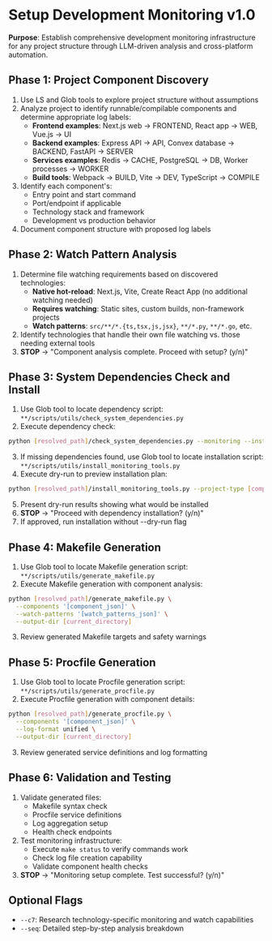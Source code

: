 # Setup Development Monitoring v1.0

**Purpose**: Establish comprehensive development monitoring infrastructure for any project structure through LLM-driven analysis and cross-platform automation.

## Phase 1: Project Component Discovery
1. Use LS and Glob tools to explore project structure without assumptions
2. Analyze project to identify runnable/compilable components and determine appropriate log labels:
   - **Frontend examples**: Next.js web → FRONTEND, React app → WEB, Vue.js → UI
   - **Backend examples**: Express API → API, Convex database → BACKEND, FastAPI → SERVER
   - **Services examples**: Redis → CACHE, PostgreSQL → DB, Worker processes → WORKER
   - **Build tools**: Webpack → BUILD, Vite → DEV, TypeScript → COMPILE
3. Identify each component's:
   - Entry point and start command
   - Port/endpoint if applicable
   - Technology stack and framework
   - Development vs production behavior
4. Document component structure with proposed log labels

## Phase 2: Watch Pattern Analysis
1. Determine file watching requirements based on discovered technologies:
   - **Native hot-reload**: Next.js, Vite, Create React App (no additional watching needed)
   - **Requires watching**: Static sites, custom builds, non-framework projects
   - **Watch patterns**: `src/**/*.{ts,tsx,js,jsx}`, `**/*.py`, `**/*.go`, etc.
2. Identify technologies that handle their own file watching vs. those needing external tools
3. **STOP** → "Component analysis complete. Proceed with setup? (y/n)"

## Phase 3: System Dependencies Check and Install
1. Use Glob tool to locate dependency script: `**/scripts/utils/check_system_dependencies.py`
2. Execute dependency check:
```bash
python [resolved_path]/check_system_dependencies.py --monitoring --install-commands
```
3. If missing dependencies found, use Glob tool to locate installation script: `**/scripts/utils/install_monitoring_tools.py`
4. Execute dry-run to preview installation plan:
```bash
python [resolved_path]/install_monitoring_tools.py --project-type [component_types] --dry-run
```
5. Present dry-run results showing what would be installed
6. **STOP** → "Proceed with dependency installation? (y/n)"
7. If approved, run installation without --dry-run flag

## Phase 4: Makefile Generation
1. Use Glob tool to locate Makefile generation script: `**/scripts/utils/generate_makefile.py`
2. Execute Makefile generation with component analysis:
```bash
python [resolved_path]/generate_makefile.py \
  --components '[component_json]' \
  --watch-patterns '[watch_patterns_json]' \
  --output-dir [current_directory]
```
3. Review generated Makefile targets and safety warnings

## Phase 5: Procfile Generation  
1. Use Glob tool to locate Procfile generation script: `**/scripts/utils/generate_procfile.py`
2. Execute Procfile generation with component details:
```bash
python [resolved_path]/generate_procfile.py \
  --components '[component_json]' \
  --log-format unified \
  --output-dir [current_directory]
```
3. Review generated service definitions and log formatting

## Phase 6: Validation and Testing
1. Validate generated files:
   - Makefile syntax check
   - Procfile service definitions
   - Log aggregation setup
   - Health check endpoints
2. Test monitoring infrastructure:
   - Execute `make status` to verify commands work
   - Check log file creation capability
   - Validate component health checks
3. **STOP** → "Monitoring setup complete. Test successful? (y/n)"

## Optional Flags
- `--c7`: Research technology-specific monitoring and watch capabilities
- `--seq`: Detailed step-by-step analysis breakdown